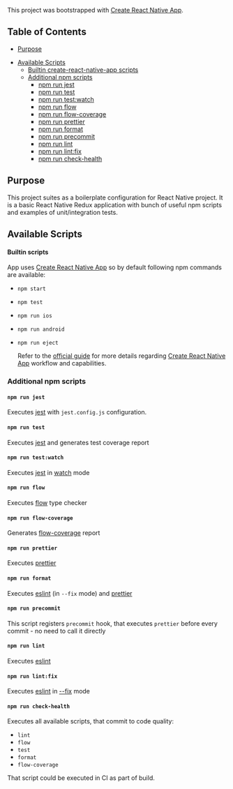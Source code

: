 This project was bootstrapped with [Create React Native App](https://github.com/react-community/create-react-native-app).

## Table of Contents

- [Purpose](#purpose)
* [Available Scripts](#available-scripts)
  * [Builtin create-react-native-app scripts](#builtin-scripts)
  * [Additional npm scripts](#additional-npm-scripts)
    * [npm run jest](#npm-run-jest)
    * [npm run test](#npm-run-test)
    * [npm run test:watch](#npm-run-test:watch)
    * [npm run flow](#npm-run-flow)
    * [npm run flow-coverage](#npm-run-flow-coverage)
    * [npm run prettier](#npm-run-prettier)
    * [npm run format](#npm-run-format)
    * [npm run precommit](#npm-run-precommit)
    * [npm run lint](#npm-run-lint)
    * [npm run lint:fix](#npm-run-lint:fix)
    * [npm run check-health](#npm-run-check-health)

## Purpose

This project suites as a boilerplate configuration for React Native project. It is a basic React Native Redux application with bunch of useful npm scripts and examples of unit/integration tests.

## Available Scripts

#### Builtin scripts

App uses [Create React Native App](https://github.com/react-community/create-react-native-app) so by default following npm commands are available:

- `npm start`
- `npm test`
- `npm run ios`
- `npm run android`
- `npm run eject`

  Refer to the [official guide](https://github.com/react-community/create-react-native-app/blob/master/react-native-scripts/template/README.md) for more details regarding [Create React Native App](https://github.com/react-community/create-react-native-app) workflow and capabilities.

### Additional npm scripts

#### `npm run jest`
Executes [jest](https://github.com/facebook/jest) with `jest.config.js` configuration.

#### `npm run test`
Executes [jest](https://github.com/facebook/jest) and generates test coverage report

#### `npm run test:watch`
Executes [jest](https://github.com/facebook/jest) in [watch](https://facebook.github.io/jest/docs/en/cli#watch) mode

#### `npm run flow`
Executes [flow](https://github.com/facebook/flow) type checker

#### `npm run flow-coverage`
Generates [flow-coverage](https://github.com/rpl/flow-coverage-report) report

#### `npm run prettier`
Executes [prettier](https://github.com/prettier/prettier)

#### `npm run format`
Executes [eslint](https://github.com/eslint/eslint) (in `--fix` mode) and [prettier](https://github.com/prettier/prettier)

#### `npm run precommit`
This script registers `precommit` hook, that executes `prettier` before every commit - no need to call it directly

#### `npm run lint`
Executes [eslint](https://github.com/eslint/eslint)

#### `npm run lint:fix`
Executes [eslint](https://github.com/eslint/eslint) in [--fix](https://eslint.org/docs/user-guide/command-line-interface#--fix) mode

#### `npm run check-health`
Executes all available scripts, that commit to code quality:
- `lint`
- `flow`
- `test`
- `format`
- `flow-coverage`

That script could be executed in CI as part of build.
